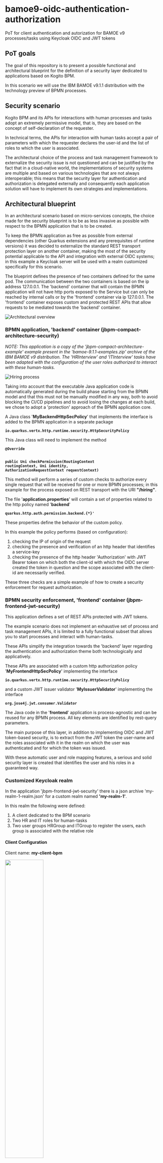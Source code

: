 # bamoe9-oidc-authentication-authorization

PoT for client authentication and autorization for BAMOE v9 processes/tasks using Keycloak OIDC and JWT tokens

## PoT goals

The goal of this repository is to present a possible functional and architectural blueprint for the definition of a security layer dedicated to applications based on Kogito BPM.

In this scenario we will use the IBM BAMOE v9.1.1 distribution with the technology preview of BPMN processes.


## Security scenario

Kogito BPM and its APIs for interactions with human processes and tasks adopt an extremely permissive model, that is, they are based on the concept of self-declaration of the requester.

In technical terms, the APIs for interaction with human tasks accept a pair of parameters with which the requester declares the user-id and the list of roles to which the user is associated.

The architectural choice of the process and task management framework to externalize the security issue is not questioned and can be justified by the fact that in a cloud-native world, the implementations of security systems are multiple and based on various technologies that are not always interoperable; this means that the security layer for authentication and authorization is delegated externally and consequently each application solution will have to implement its own strategies and implementations.

## Architectural blueprint

In an architectural scenario based on micro-services concepts, the choice made for the security blueprint is to be as less invasive as possible with respect to the BPMN application that is to be created.

To keep the BPMN application as free as possible from external dependencies (other Quarkus extensions and any prerequisites of runtime versions) it was decided to externalize the standard REST transport protection layer on another container, making the most of the security potential applicable to the API and integration with external OIDC systems; in this example a Keycloak server will be used with a realm customized specifically for this scenario.

The blueprint defines the presence of two containers defined for the same pod. The communication between the two containers is based on the ip address 127.0.0.1. The 'backend' container that will contain the BPMN application will not have http ports exposed to the Service but can only be reached by internal calls or by the 'frontend' container via ip 127.0.0.1. The 'frontend' container exposes custom and protected REST APIs that allow requests to be mediated towards the 'backend' container.

![Architectural overview](./docs/BAMOE9-SecurityBlueprint.png "Architectural overview")


### BPMN application, 'backend' container (jbpm-compact-architecture-security)

<i>
NOTE:
This application is a copy of the 'jbpm-compact-architecture-example' example present in the 'bamoe-9.1.1-examples.zip' archive of the IBM BAMOE v9 distribution.
The 'HRInterview' and 'ITInterview' tasks have been adapted with the configuration of the user roles authorized to interact with these human-tasks.
</i>

![Hiring process](./docs/BAMOE9-HiringProcess.png "Hiring process")


Taking into account that the executable Java application code is automatically generated during the build phase starting from the BPMN model and that this must not be manually modified in any way, both to avoid blocking the CI/CD pipelines and to avoid losing the changes at each build, we chose to adopt a 'protection' approach of the BPMN application core.

A Java class '<b>MyBackendHttpSecPolicy</b>' that implements the interface is added to the BPMN application in a separate package

<b><code>io.quarkus.vertx.http.runtime.security.HttpSecurityPolicy</code></b>

This Java class will need to implement the method

<b>
<code>@Override

public Uni<CheckResult> checkPermission(RoutingContext routingContext, Uni<SecurityIdentity> identity, AuthorizationRequestContext requestContext)</code>
</b>

This method will perform a series of custom checks to authorize every single request that will be received for one or more BPMN processes; in this example for the process exposed on REST transport with the URI <b>"/hiring"</b>.

The file '<b>application.properties</b>' will contain a set of properties related to the http policy named '<b>backend</b>'

<b><code>quarkus.http.auth.permission.backend.{*}'</code></b>

These properties define the behavior of the custom policy.

In this example the policy performs (based on configuration):

1. checking the IP of origin of the request
2. checking the presence and verification of an http header that identifies a service-key
3. checking the presence of the http header 'Authorization' with JWT Bearer token on which both the client-id with which the OIDC server created the token in question and the scope associated with the client-id are necessarily verified.

These three checks are a simple example of how to create a security enforcement for request authorization.

### BPMN security enforcement, 'frontend' container (jbpm-frontend-jwt-security)

This application defines a set of REST APIs protected with JWT tokens.

The example scenario does not implement an exhaustive set of process and task management APIs, it is limited to a fully functional subset that allows you to start processes and interact with human-tasks.

These APIs simplify the integration towards the 'backend' layer regarding the authentication and authorization theme both technologically and applicatively.

These APIs are associated with a custom http authorization policy '<b>MyFrontendHttpSecPolicy</b>' implementing the interface

<b><code>io.quarkus.vertx.http.runtime.security.HttpSecurityPolicy</code></b>

and a custom JWT issuer validator '<b>MyIssuerValidator</b>'  implementing the interface

<b><code>org.jose4j.jwt.consumer.Validator</code></b>

The Java code in the '<b>frontend</b>' application is process-agnostic and can be reused for any BPMN process. All key elements are identified by rest-query parameters.

The main purpose of this layer, in addition to implementing OIDC and JWT token-based security, is to extract from the JWT token the user-name and the roles associated with it in the realm on which the user was authenticated and for which the token was issued.

With these automatic user and role mapping features, a serious and solid security layer is created that identifies the user and his roles in a guaranteed way.

### Customized Keycloak realm

In the application 'jbpm-frontend-jwt-security' there is a json archive 'my-realm-1-realm.json' for a custom realm named <b>'my-realm-1'</b>.

In this realm the following were defined:

1. A client dedicated to the BPM scenario
2. Two HR and IT roles for human-tasks
3. Two user groups HRGroup and ITGroup to register the users, each group is associated with the relative role

#### Client Configuration

Client name: <b>my-client-bpm</b>

<img src="./docs/Keycloak-Client.png" width="50%" height="50%">

Client scope: <b>my-bpm-scope</b>

<img src="./docs/Keycloak-Client-Scope.png" width="50%" height="50%">


#### Realm Roles Configuration

Realm Roles: <b>HR</b>, <b>IT</b>

<img src="./docs/Keycloak-Roles.png" width="50%" height="50%">


#### Group Configuration

Groups: <b>HRGroup</b>, <b>ITGroup</b>

<img src="./docs/Keycloak-Groups.png" width="50%" height="50%">

Groups to Roles mapping: <b>HRGroup</b>, <b>ITGroup</b>

<img src="./docs/Keycloak-Groups-RoleMapping.png" width="75%" height="75%">

Users in group HRGroup (role HR): <b>alice</b>, <b>mary</b>

Users in group ITGroup (role IT): <b>john</b>, <b>marco</b>

#### JWT Token structure

The token that is issued by Keycloak upon login has the following structure and attributes:
<pre>
{
  "access_token": "eyJhbGci.......HRPcCOaTVgeXw",
  "expires_in": 14400,
  "refresh_expires_in": 1800,
  "refresh_token": "eyJhbGciOiJIUzUx........6oZGLEBf7GDL8ZUdG1w",
  "token_type": "Bearer",
  "id_token": "eyJhbGciOi.........coosgBAgaRUm34cfVeZJw",
  "not-before-policy": 0,
  "session_state": "e9fcaf93-dd0a-4cce-8c3a-64cd3f2b9c1b",
  "scope": "openid profile email my-bpm-scope"
}
</pre>

To interact with protected APIs, the value of the '<b>access_token</b>' attribute is used.

In turn, this value defines a further json structure that can be revealed for example via the site <a href="https://jwt.io" target="_blank">https://jwt.io</a>

An example is the following for a login performed with the credentials of the user 'alice', let's see the three sections:

HEADER:ALGORITHM & TOKEN TYPE
<pre>
{
  "alg": "RS256",
  "typ": "JWT",
  "kid": "yS2j6SWGjuvXSoxZ_mTAPhp87IbTIcef5Vb6X6EG-ds"
}
</pre>

PAYLOAD:DATA
<pre>
{
  "exp": 1734872738,
  "iat": 1734858338,
  "jti": "3789159c-743c-4921-a166-652eb421ff4a",
  <b><i>"iss"</i></b>: "http://localhost:44444/realms/my-realm-1",
  "aud": "account",
  "sub": "2acc41df-e89a-4d31-a7ea-04281b018936",
  "typ": "Bearer",
  <b><i>"azp"</i></b>: "my-client-bpm",
  "sid": "5338aabc-65d3-4859-be79-ae52ffabfec1",
  "acr": "1",
  "realm_access": {
    <b><i>"roles"</i></b>: [
      "MyRoleViewer",
      "offline_access",
      <b><i>"HR"</i></b>,
      "uma_authorization",
      "default-roles-my-realm-1"
    ]
  },
  "resource_access": {
    "account": {
      "roles": [
        "manage-account",
        "manage-account-links",
        "view-profile"
      ]
    }
  },
  <b><i>"scope"</i></b>: "openid profile email my-bpm-scope",
  "email_verified": false,
  "name": "alice alice",
  "preferred_username": "alice",
  <b><i>"given_name"</i></b>: "alice",
  "family_name": "alice",
  "email": "alice@home.net"
}
</pre>

VERIFY SIGNATURE
<pre>
RSASHA256(
  base64UrlEncode(header) + "." +
  base64UrlEncode(payload),
.......
</pre>

The most interesting section for this scenario is <b>PAYLOAD:DATA</b>.

This section contains the attributes related to the username, the roles associated with it and a series of information that allow you to trace from which server, with which client-id and which purposes have been configured for this token.

The values ​​related to the user and its roles will be dynamically taken from the 'frontend' APIs and used for downstream invocations towards the BPM application.

As you can see the user 'alice' belongs to role 'HR'.

The values ​​related to the user and roles are readjusted based on the signature of the APIs exposed by the application for the process domain.

For example, the Java class automatically generated for the execution of the 'hiring' process defines among many the method <b>completeTask_HRInterview_0</b> that works for human task 'HRInterview'.

<pre>
    @POST
    @Path("/{id}/HRInterview/{taskId}")
    @Consumes(MediaType.APPLICATION_JSON)
    @Produces(MediaType.APPLICATION_JSON)
    public HiringModelOutput <b>completeTask_HRInterview_0</b>(
          @PathParam("id") final String id, 
          @PathParam("taskId") final String taskId, 
          @QueryParam("phase") @DefaultValue("complete") final String phase, 
          @QueryParam("user") final String user, 
          @QueryParam("group") final List<String> groups, 
          final org.kie.kogito.hr.Hiring__B8C4F63C_81AD_4291_9C1B_84967277EEF6_TaskOutput model) {
        return processService.taskTransition(process, id, taskId, phase, SecurityPolicy.of(user, groups), model).orElseThrow(NotFoundException::new);
    }
</pre>

The frontend APIs readjust the list of roles read from the JWT token and through a POST operation with a series of parameters named 'group' each of which contains the value of one of the roles present in the token. 

In this way the frontend APIs ensure that the interactions towards the process APIs are invoked in complete safety at least for users and roles present in the token.

## Blueprint solution known limits

This repository should be considered an example from which to start to create proprietary solutions that will implement all the security policies that are required in your environments.

No performance analysis has been performed.

No scalability analysis of the solution has been performed.

<b><i>
The application code present in this repository is purely for example purposes and SHOULD NOT be used in production environments.

Any use in whole or in part is at your own risk.
</i></b>

## Run the demo

Instructions to run a test:

### Frontend application
Open a first shell in the folder 'jbpm-frontend-jwt-security' and run the command <pre>quarkus dev</pre>

The dev-services start a Keycloak container based on 'quay.io/keycloak/keycloak:25.0.6' according to dependency.

This Keycloak server is configured on port 44444 with custom realm defined in 'my-realm-1-realm.json'.

The dev-ui is at the link http://localhost:8880/q/dev-ui/extensions

See 'application.properties' file
<pre>
quarkus.keycloak.devservices.realm-path=my-realm-1-realm.json
quarkus.keycloak.devservices.port=44444

quarkus.http.port=8880
</pre>

### Backend application
Open a second shell in the folder 'jbpm-compact-architecture-security' and run the command <pre>quarkus dev</pre>

The dev-services start a Postgres container based on 'docker.io/library/postgres:14' according to dependency.

The dev-ui is at the link http://localhost:8080/q/dev-ui/extensions

With security policies enabled (in this case also in DEV profile) the process management console 'jBPM Quarkus Dev UI' cannot work.
In 'Developer Tools' of your browser the error is
<pre>
Request URL:
http://localhost:8080/graphql
Request Method:
POST
Status Code:
403 Forbidden
Remote Address:
[::1]:8080
Referrer Policy:
strict-origin-when-cross-origin
</pre>

Our security protection is working fine !

Now let's continue the tests using 'curl' to trigger the various features.

The token and tasks can expire, in case of empty result of the 'curl' command use the -v flag instead of -s to have the details of the operation.

### 1. Login to Keycloak and grab a JWT token
```
# token for HR user 
# run all the following commands to get the service token in KC_TOKEN (from .access_token attribute)

KC_PORT=44444
KC_REALM=my-realm-1
KC_CLIENT_USER=my-client-bpm
KC_CLIENT_SECRET=my-secret-bpm
USER_NAME=alice
USER_PWD=alice
KC_TOKEN_EXPIRATION=""
KC_TOKEN_SCOPE=""

# login
KC_FULL_TOKEN=$(curl -sk -X POST http://localhost:${KC_PORT}/realms/${KC_REALM}/protocol/openid-connect/token \
  --user ${KC_CLIENT_USER}:${KC_CLIENT_SECRET} -H 'content-type: application/x-www-form-urlencoded' \
  -d 'username='${USER_NAME}'&password='${USER_PWD}'&grant_type=password&scope=openid')

if ([[ ! -z "${KC_FULL_TOKEN}" ]] && [[ "${KC_FULL_TOKEN}" != "null" ]]) then echo "Logged in"; else echo "Not logged in"; fi

if ([[ ! -z "${KC_FULL_TOKEN}" ]] && [[ "${KC_FULL_TOKEN}" != "null" ]]) then KC_TOKEN=$(echo "${KC_FULL_TOKEN}" | jq '.access_token' | sed 's/"//g'); else KC_TOKEN=""; fi

if ([[ ! -z "${KC_FULL_TOKEN}" ]] && [[ "${KC_FULL_TOKEN}" != "null" ]]) then KC_TOKEN_EXPIRATION=$(echo $KC_FULL_TOKEN | jq .expires_in | sed 's/"//g'); fi

if ([[ ! -z "${KC_FULL_TOKEN}" ]] && [[ "${KC_FULL_TOKEN}" != "null" ]]) then KC_TOKEN_SCOPE=$(echo $KC_FULL_TOKEN | jq .scope | sed 's/"//g'); fi

echo "Token expires in: ${KC_TOKEN_EXPIRATION}"
echo "Token scopes: ${KC_TOKEN_SCOPE}"

```

This is an example of KC_FULL_TOKEN content

echo $KC_FULL_TOKEN | jq .

<pre>
{
  "access_token": "eyJhbGci.......HRPcCOaTVgeXw",
  "expires_in": 14400,
  "refresh_expires_in": 1800,
  "refresh_token": "eyJhbGciOiJIUzUx........6oZGLEBf7GDL8ZUdG1w",
  "token_type": "Bearer",
  "id_token": "eyJhbGciOi.........coosgBAgaRUm34cfVeZJw",
  "not-before-policy": 0,
  "session_state": "e9fcaf93-dd0a-4cce-8c3a-64cd3f2b9c1b",
  "scope": "openid profile email my-bpm-scope"
}
</pre>

### 2. Start a process instance

The 'frontend' application exposes REST API on path '/bamoe'

As from configuration only users belonging to 'HR' role can start process instances. So 'alice' is authorized.
<pre>
# list of roles authorized to start a process instance
# last key segment must be equal to process name
marco.bamoe.process-starter-roles.hiring=HR
</pre>

```
_PROCESS_NAME=hiring

INSTANCE_RESULT=$(curl -s -H "Content-Type: application/json" -H "Accept: application/json" -H "Authorization: Bearer "${KC_TOKEN} \
  -X POST http://localhost:8880/bamoe/process-instances/${_PROCESS_NAME} \
    -d '{"candidateData": { "name": "Jon", "lastName": "Snow", "email": "jon@snow.org", "experience": 5, "skills": ["Java", "Kogito", "Fencing"]}}' )
    
echo ${INSTANCE_RESULT} | jq .
_PROC_ID=$(echo ${INSTANCE_RESULT} | jq .id | sed 's/"//g')
echo "new instance id: "${_PROC_ID}
```

Now try the same command with verbose flag -v and without the 'Authorization' header or with fake value

this MUST fail
```
curl -v -H "Content-Type: application/json" -H "Accept: application/json" -H "Authorization: Bearer XYZ" \
  -X POST http://localhost:8880/bamoe/process-instances/${_PROCESS_NAME} \
    -d '{"candidateData": { "name": "Jon", "lastName": "Snow", "email": "jon@snow.org", "experience": 5, "skills": ["Java", "Kogito", "Fencing"]}}'
```

the error is '401 Unauthorized' and text should be similar to
<pre>
> POST /bamoe/process-instances/hiring HTTP/1.1
> Host: localhost:8880
> User-Agent: curl/7.76.1
> Content-Type: application/json
> Accept: application/json
> Authorization: Bearer XYZ
> Content-Length: 138
> 
* Mark bundle as not supporting multiuse
< HTTP/1.1 401 Unauthorized
< www-authenticate: Bearer
< content-length: 0
< 
* Connection #0 to host localhost left intact
</pre>

Now login with user 'john' and try to start a process instance.
```
USER_NAME=john
USER_PWD=john

KC_PORT=44444
KC_REALM=my-realm-1
KC_CLIENT_USER=my-client-bpm
KC_CLIENT_SECRET=my-secret-bpm
KC_TOKEN_EXPIRATION=""
KC_TOKEN_SCOPE=""
KC_FULL_TOKEN=$(curl -sk -X POST http://localhost:${KC_PORT}/realms/${KC_REALM}/protocol/openid-connect/token \
  --user ${KC_CLIENT_USER}:${KC_CLIENT_SECRET} -H 'content-type: application/x-www-form-urlencoded' \
  -d 'username='${USER_NAME}'&password='${USER_PWD}'&grant_type=password&scope=openid')
if ([[ ! -z "${KC_FULL_TOKEN}" ]] && [[ "${KC_FULL_TOKEN}" != "null" ]]) then echo "Logged in"; else echo "Not logged in"; fi
if ([[ ! -z "${KC_FULL_TOKEN}" ]] && [[ "${KC_FULL_TOKEN}" != "null" ]]) then KC_TOKEN=$(echo "${KC_FULL_TOKEN}" | jq '.access_token' | sed 's/"//g'); else KC_TOKEN=""; fi
if ([[ ! -z "${KC_FULL_TOKEN}" ]] && [[ "${KC_FULL_TOKEN}" != "null" ]]) then KC_TOKEN_EXPIRATION=$(echo $KC_FULL_TOKEN | jq .expires_in | sed 's/"//g'); fi
if ([[ ! -z "${KC_FULL_TOKEN}" ]] && [[ "${KC_FULL_TOKEN}" != "null" ]]) then KC_TOKEN_SCOPE=$(echo $KC_FULL_TOKEN | jq .scope | sed 's/"//g'); fi
echo "Token expires in: ${KC_TOKEN_EXPIRATION}"
echo "Token scopes: ${KC_TOKEN_SCOPE}"
```

try to start a process instance, this MUST fail
```
curl -v -H "Content-Type: application/json" -H "Accept: application/json" -H "Authorization: Bearer "${KC_TOKEN} \
  -X POST http://localhost:8880/bamoe/process-instances/${_PROCESS_NAME} \
    -d '{"candidateData": { "name": "Jon", "lastName": "Snow", "email": "jon@snow.org", "experience": 5, "skills": ["Java", "Kogito", "Fencing"]}}'
```

the error is '403 Forbidden' and text should be similar to
<pre>
> Content-Length: 138
> 
* Mark bundle as not supporting multiuse
< HTTP/1.1 403 Forbidden
< content-length: 0
< 
* Connection #0 to host localhost left intact
</pre>

### 3. Get a list of process instances

Login again with user 'alice', he has the role granted to interact with first human-tak in the process.

Then run the following requests

```
# get the list of process instances
curl -s -H "Authorization: Bearer "${KC_TOKEN} -X GET http://localhost:8880/bamoe/process-instances/${_PROCESS_NAME} | jq .
```

Then copy the value of an process instance id and set into _PROC_ID variable.

For example
```
_PROC_ID=9824a8d9-f611-4cfc-af0c-96a1426e309d

# get the details of an instance
curl -s -H "Authorization: Bearer "${KC_TOKEN} -X GET http://localhost:8880/bamoe/process-data/${_PROCESS_NAME}/${_PROC_ID} | jq .
```

```
# get the tasks list for an instance
_PROC_ID=9824a8d9-f611-4cfc-af0c-96a1426e309d
curl -s -H "Authorization: Bearer "${KC_TOKEN} -X GET http://localhost:8880/bamoe/task-list/${_PROCESS_NAME}/${_PROC_ID} | jq .
```

### 3. Get a list of tasks for a process instances

Then copy the value of id for an HRInterview task instance into TASK_ID variable.

```
# get task details
_PROC_ID=9824a8d9-f611-4cfc-af0c-96a1426e309d
TASK_ID=748ec1f8-3d72-410a-a54b-309d0a5704cd
TASK_NAME=HRInterview

curl -s -H "Authorization: Bearer "${KC_TOKEN} -X GET http://localhost:8880/bamoe/task-instance/${_PROCESS_NAME}/${_PROC_ID}/${TASK_NAME}/${TASK_ID} | jq .
```

### 4. Claim a tasks

Continue to use the variable values used in previous step.

```
curl -s -H "Content-Type: application/json" -H "Accept: application/json" -H "Authorization: Bearer "${KC_TOKEN} -X POST http://localhost:8880/bamoe/task-claim/${_PROCESS_NAME}/${_PROC_ID}/${TASK_NAME}/${TASK_ID} | jq .
```

now read again the details of the same task 

```
curl -s -H "Authorization: Bearer "${KC_TOKEN} -X GET http://localhost:8880/bamoe/task-instance/${_PROCESS_NAME}/${_PROC_ID}/${TASK_NAME}/${TASK_ID} | jq .
```

note that the task status has now changed from

<pre>
  "phase": "active",
  "phaseStatus": "Ready",
</pre>

to 

<pre>
  "phase": "claim",
  "phaseStatus": "Reserved",
</pre>

### 5. Complete a tasks

Continue to use the variable values used in previous step.

```
# complete task
curl -s -H "Content-Type: application/json" -H "Accept: application/json" -H "Authorization: Bearer "${KC_TOKEN} -X POST http://localhost:8880/bamoe/task-complete/${_PROCESS_NAME}/${_PROC_ID}/${TASK_NAME}/${TASK_ID} \
-d '{
  "offer": {
    "category": "Very Old Senior Software Engineer",
    "salary": 99999
  },
  "candidate": {
    "name": "Jon",
    "lastName": "Snow",
    "email": "jon@snow.org",
    "experience": 5,
    "skills": [
      "Java",
      "Kogito",
      "Fencing"
    ]
  },
  "approve": true
}' | jq .

```

Now the task is completed, login with user 'john' and do the same steps to complete the 'ITInterview' human-task, use:
```
TASK_NAME=ITInterview
```
